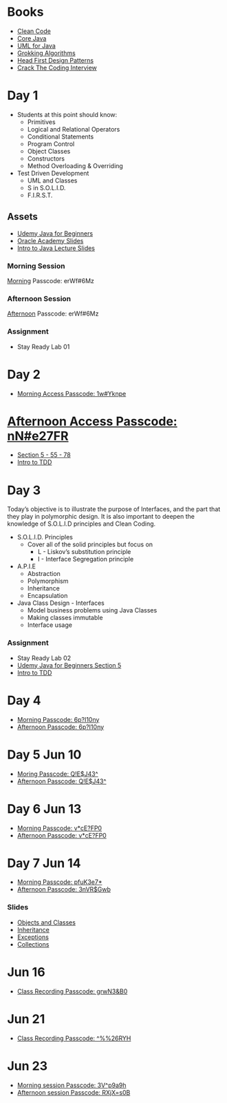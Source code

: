 # Books

* [Clean Code](./assets/Clean%20Code.pdf)
* [Core Java](./assets/core-java-volume-1-fundamentals-10th.pdf)
* [UML for Java](./assets/UML%20For%20Java%20Programmers%20-%202002%20-%20(By%20Laxxuss).pdf)
* [Grokking Algorithms](./assets/grokking-algorithms-illustrated-programmers-curious.pdf)
* [Head First Design Patterns](./assets/headfirstdesignpatterns_ebook.pdf)
* [Crack The Coding Interview](./assets//Cracking-the-Coding-Interview-6th-Edition-189-Programming-Questions-and-Solutions.pdf)
# Day 1

* Students at this point should know:
    * Primitives
    * Logical and Relational Operators
    * Conditional Statements
    * Program Control
    * Object Classes
    * Constructors
    * Method Overloading & Overriding
* Test Driven Development
    * UML and Classes
    * S in S.O.L.I.D.
    * F.I.R.S.T.

## Assets
* [Udemy Java for Beginners](https://codedifferently.udemy.com/course/practical-java-course/learn/lecture/17122556?course_portion_id=194228&learning_path_id=2950950#overview)
* [Oracle Academy Slides](./assets/JP_1_1_sg.pdf)
* [Intro to Java Lecture Slides](./assets//IntroToJava.pdf)

### Morning Session
[Morning](https://us02web.zoom.us/rec/share/ioaFpxFBpZGkI9Z8OsDtkeElE4ZEUyvDiA_iDtJdhgIUJCZXltRxg59BC8RQgbt2.sobhkZb6nVB5MEwL?startTime=1654527919000)
Passcode: erWf#6Mz

### Afternoon Session
[Afternoon](https://us02web.zoom.us/rec/share/ioaFpxFBpZGkI9Z8OsDtkeElE4ZEUyvDiA_iDtJdhgIUJCZXltRxg59BC8RQgbt2.sobhkZb6nVB5MEwL?startTime=1654536110000)
Passcode: erWf#6Mz

### Assignment 

* Stay Ready Lab 01


# Day 2
* [Morning Access Passcode: 1w#Yknpe](https://us02web.zoom.us/rec/share/38CRT1s4u6ssu75ZCdyt0I-SkrFbXWY6lIMLRlioN5WQRhpohmMFYct_1h_lVH_h.lBWitNcP2eE9upNe)

# [Afternoon Access Passcode: nN#e27FR](https://us02web.zoom.us/rec/share/21fiM-DQ_it3vR2AEyeauDsUnwALCGBjJaSRW7EXati8VXeYyvJbA2cyocYj2u-l.vDFvQ3N-jX5sN8kf)


* [Section 5 - 55 - 78](https://codedifferently.udemy.com/course/practical-java-course/learn/lecture/17122556?course_portion_id=194228&learning_path_id=2950950#overview)
* [Intro to TDD](https://codedifferently.udemy.com/course/test-driven-development-tdd-essentials-training-course/)

# Day 3

Today’s objective is to illustrate the purpose of Interfaces, and the part that they play in polymorphic design. It is also important to deepen the knowledge of S.O.L.I.D principles and Clean Coding.

* S.O.L.I.D. Principles
    * Cover all of the solid principles but focus on
        * L - Liskov’s substitution principle
        * I - Interface Segregation principle
* A.P.I.E
    * Abstraction
    * Polymorphism
    * Inheritance
    * Encapsulation
* Java Class Design - Interfaces
    * Model business problems using Java Classes
    * Making classes immutable
    * Interface usage

### Assignment 

* Stay Ready Lab 02
* [Udemy Java for Beginners Section 5](https://codedifferently.udemy.com/course/practical-java-course/learn/lecture/17122556?course_portion_id=194228&learning_path_id=2950950#overview)
* [Intro to TDD](https://codedifferently.udemy.com/course/test-driven-development-tdd-essentials-training-course/)


# Day 4
* [Morning Passcode: 6p?I10ny](https://us02web.zoom.us/rec/share/6p46GDFbMTYXqBJFqwSK6X4tmAu1BcgPxRtZjDfrIRnAbn6pLz99L2ZQ0Ws77LBU.wlKJZGC11afk1Ljg?startTime=1654779703000)
* [Afternoon Passcode: 6p?I10ny](https://us02web.zoom.us/rec/share/6p46GDFbMTYXqBJFqwSK6X4tmAu1BcgPxRtZjDfrIRnAbn6pLz99L2ZQ0Ws77LBU.wlKJZGC11afk1Ljg?startTime=1654797851000)

# Day 5 Jun 10
* [Moring Passcode: Q!E$J43^](https://us02web.zoom.us/rec/share/BIyjfVb2aCAm1DY12G2UUGqxcPw6QWH2veAlRQnR_7cX3FZZ5UNtUhYayhnlYoc2.oRUEnXqVGyxagpW9?startTime=1654867229000)
* [Afternoon Passcode: Q!E$J43^](https://us02web.zoom.us/rec/share/BIyjfVb2aCAm1DY12G2UUGqxcPw6QWH2veAlRQnR_7cX3FZZ5UNtUhYayhnlYoc2.oRUEnXqVGyxagpW9?startTime=1654887145000)

# Day 6 Jun 13

* [Morning Passcode: v*cE?FP0](https://us02web.zoom.us/rec/share/acKrRKYoZCMtF9oTbqGlyGq5M0u4WUnHIY_zF-Wt4gu9Rz8B6ukKM6x43xBLgM_q.krFpvV49XCaShU9_?startTime=1655127048000)
* [Afternoon Passcode: v*cE?FP0](https://us02web.zoom.us/rec/share/acKrRKYoZCMtF9oTbqGlyGq5M0u4WUnHIY_zF-Wt4gu9Rz8B6ukKM6x43xBLgM_q.krFpvV49XCaShU9_?startTime=1655145647000)


# Day 7 Jun 14

* [Morning Passcode: pfuK3e7*](https://us02web.zoom.us/rec/share/0pFOyGLhBbQi-S6ZZGQt8MhbO2Ac2fQtkpJwHUAq4KA2reX1BmSc_ZQC87UdjRdZ.UxjPiQxbRdmUgKmP?startTime=1655212615000)
* [Afternoon Passcode: 3nVR$Gwb](https://us02web.zoom.us/rec/share/2-sdWnnCHAGE-YrlkQoFVK6-7pf3e_MmMWWBuuM47_ij9zYBNmLoCG8dAPt2Zax3.I8rMre9njfCaK-P5?startTime=1655228306000)

### Slides

* [Objects and Classes](./assets/ObjectsAndClasses.pdf)
* [Inheritance](./assets/Inheritance.pdf)
* [Exceptions](./assets/Exceptions.pdf)
* [Collections](./assets/Collections.pdf)


# Jun 16
* [Class Recording Passcode: grwN3&B0](https://us02web.zoom.us/rec/share/ZEZAYWuSj74Dbtiz0BJhW8UWCX5M_-AXvQSidM-THz3f0uuv5mG_rf4zZv1LQV9b.mTE37Cbe2eVc7xss?startTime=1655386638000)

# Jun 21
* [Class Recording Passcode: ^%%26RYH](https://us02web.zoom.us/rec/share/MQjm2aWpER6yk2HQ7tNyrDjlVidtEjLDqFTScgovIqJ3pAlTUCSSuh3UJkISRmVb.UxMfFYE1FJGNatUo?startTime=1655818361000)

# Jun 23
* [Morning session Passcode: 3V^p9a9h](https://us02web.zoom.us/rec/share/-9FMLLOxpJY0JuiAT0Smau1LguXkpn0A8AbWwtUTgYEPnNmn6oTDNpyPwNNDxNM0.045p9CC9mOeRj0sF?startTime=1655990063000)
* [Afternoon session Passcode: RXjX=s0B](https://us02web.zoom.us/rec/share/tnINM8KEAQs0ZzDi-xEjJ7cewGBxnTtlpXGba8GvVxO1F8A1DPMoVS5xjMYMpJrw.akHJq-bW-hk5ue-M?startTime=1656005603000)